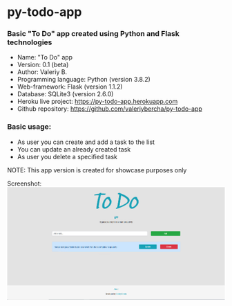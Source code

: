 # py-todo-app
### Basic "To Do" app created using Python and Flask technologies

- Name: "To Do" app
- Version: 0.1 (beta)
- Author: Valeriy B.
- Programming language: Python (version 3.8.2)
- Web-framework: Flask (version 1.1.2)
- Database: SQLite3 (version 2.6.0)
- Heroku live project: https://py-todo-app.herokuapp.com
- Github repository: https://github.com/valeriybercha/py-todo-app

### Basic usage:

- As user you can create and add a task to the list
- You can update an already created task
- As user you delete a specified task

NOTE: This app version is created for showcase purposes only 

Screenshot:
![To Do app screenshot](https://github.com/valeriybercha/py-todo-app/blob/master/py-todo-app-screen.jpg)